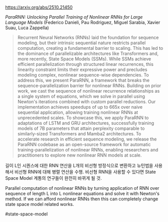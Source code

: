 https://arxiv.org/abs/2510.21450

*ParaRNN: Unlocking Parallel Training of Nonlinear RNNs for Large Language Models* (Federico Danieli, Pau Rodriguez, Miguel Sarabia, Xavier Suau, Luca Zappella)

> Recurrent Neural Networks (RNNs) laid the foundation for sequence modeling, but their intrinsic sequential nature restricts parallel computation, creating a fundamental barrier to scaling. This has led to the dominance of parallelizable architectures like Transformers and, more recently, State Space Models (SSMs). While SSMs achieve efficient parallelization through structured linear recurrences, this linearity constraint limits their expressive power and precludes modeling complex, nonlinear sequence-wise dependencies. To address this, we present ParaRNN, a framework that breaks the sequence-parallelization barrier for nonlinear RNNs. Building on prior work, we cast the sequence of nonlinear recurrence relationships as a single system of equations, which we solve in parallel using Newton's iterations combined with custom parallel reductions. Our implementation achieves speedups of up to 665x over naive sequential application, allowing training nonlinear RNNs at unprecedented scales. To showcase this, we apply ParaRNN to adaptations of LSTM and GRU architectures, successfully training models of 7B parameters that attain perplexity comparable to similarly-sized Transformers and Mamba2 architectures. To accelerate research in efficient sequence modeling, we release the ParaRNN codebase as an open-source framework for automatic training-parallelization of nonlinear RNNs, enabling researchers and practitioners to explore new nonlinear RNN models at scale.

길이 L인 시퀀스에 대한 RNN 연산을 L개의 비선형 방정식으로 변환하고 뉴턴법을 사용해서 비선형 RNN에 대해 병렬 연산을 수행. 비선형 RNN을 사용할 수 있다면 State Space Model 계통의 연구들이 완전히 바뀌게 될 것.

Parallel computation of nonlinear RNNs by turning application of RNN over sequence of length L into L nonlinear equations and solve it with Newton's method. If we can afford nonlinear RNNs then this can completely change state space model related works.

#state-space-model 